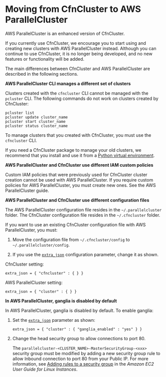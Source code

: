# Moving from CfnCluster to AWS ParallelCluster<a name="moving-from-cfncluster-to-aws-parallelcluster"></a>

AWS ParallelCluster is an enhanced version of CfnCluster\.

If you currently use CfnCluster, we encourage you to start using and creating new clusters with AWS ParallelCluster instead\. Although you can continue to use CfnCluster, it is no longer being developed, and no new features or functionality will be added\.

The main differences between CfnCluster and AWS ParallelCluster are described in the following sections\.

**AWS ParallelCluster CLI manages a different set of clusters** 

Clusters created with the `cfncluster` CLI cannot be managed with the `pcluster` CLI\. The following commands do not work on clusters created by CfnCluster:

```
pcluster list
pcluster update cluster_name
pcluster start cluster_name
pcluster status cluster_name
```

To manage clusters that you created with CfnCluster, you must use the `cfncluster` CLI\.

If you need a CfnCluster package to manage your old clusters, we recommend that you install and use it from a [Python virtual environment](https://docs.python.org/3/tutorial/venv.html)\.

 **AWS ParallelCluster and CfnCluster use different IAM custom policies** 

Custom IAM policies that were previously used for CfnCluster cluster creation cannot be used with AWS ParallelCluster\. If you require custom policies for AWS ParallelCluster, you must create new ones\. See the AWS ParallelCluster guide\.

 **AWS ParallelCluster and CfnCluster use different configuration files** 

The AWS ParallelCluster configuration file resides in the `~/.parallelcluster` folder\. The CfnCluster configuration file resides in the `~/.cfncluster` folder\.

If you want to use an existing CfnCluster configuration file with AWS ParallelCluster, you must:

1. Move the configuration file from `~/.cfncluster/config` to `~/.parallelcluster/config`\.

1. If you use the [`extra_json`](cluster-definition.md#extra-json) configuration parameter, change it as shown\.

CfnCluster setting:

```
extra_json = { "cfncluster" : { } }
```

AWS ParallelCluster setting:

```
extra_json = { "cluster" : { } }
```

 **In AWS ParallelCluster, ganglia is disabled by default** 

In AWS ParallelCluster, ganglia is disabled by default\. To enable ganglia:

1. Set the [`extra_json`](cluster-definition.md#extra-json) parameter as shown:

   ```
   extra_json = { "cluster" : { "ganglia_enabled" : "yes" } }
   ```

1. Change the head security group to allow connections to port 80\.

   The `parallelcluster-<CLUSTER_NAME>-MasterSecurityGroup-<xxx>` security group must be modified by adding a new security group rule to allow Inbound connection to port 80 from your Public IP\. For more information, see [Adding rules to a security group](https://docs.aws.amazon.com/AWSEC2/latest/UserGuide/using-network-security.html#adding-security-group-rule) in the *Amazon EC2 User Guide for Linux Instances*\.